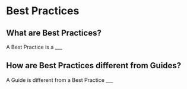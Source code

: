 # Best Practices

## What are Best Practices?
A Best Practice is a ___

## How are Best Practices different from Guides?
A Guide is different from a Best Practice ___